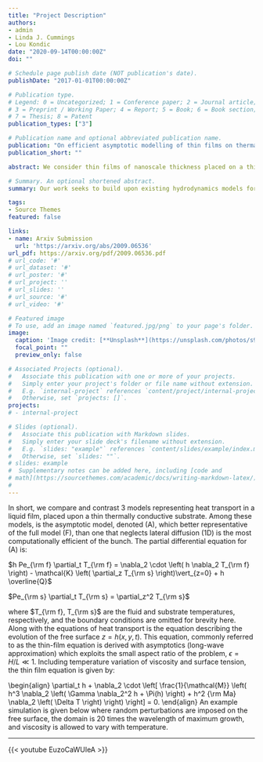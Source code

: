 ```yaml
---
title: "Project Description"
authors:
- admin
- Linda J. Cummings
- Lou Kondic
date: "2020-09-14T00:00:00Z"
doi: ""

# Schedule page publish date (NOT publication's date).
publishDate: "2017-01-01T00:00:00Z"

# Publication type.
# Legend: 0 = Uncategorized; 1 = Conference paper; 2 = Journal article;
# 3 = Preprint / Working Paper; 4 = Report; 5 = Book; 6 = Book section;
# 7 = Thesis; 8 = Patent
publication_types: ["3"]

# Publication name and optional abbreviated publication name.
publication: "On efficient asymptotic modelling of thin films on thermally conductive substrates. Submitted to Journal of Fluid Mechanics for Peer Review"
publication_short: ""

abstract: We consider thin films of nanoscale thickness placed on a thin thermally  conductive substrate and exposed to an external heat source. A particular application is to metal films on thin substrates exposed to laser pulses, a setup used in self-assembly of metal droplet patterns. The evolution of the free film surface is coupled to the heat transport in the film and  substrate. Due to the separation of length and time scales, long-wavetheory (LWT) can be applied to derive equations for the free surface motion. The goal of this paper is to compare and  contrast three models of heat conduction, which wecall (F) Full, (A) Asymptotic, and (1D) one-dimensional. The main finding is that (A) agrees well with (F), while being significantly less computationally demanding. Model (1D) does not give good agreement with (F) under many circumstances. Using model (A), we also consider the influence of variations in both viscosity and surface tension with temperature. We find that variations in viscosity can significantly increase the speed of film dewetting whereas accounting for temperature variation of surface tension only doesnot modify significantly the dewetting process.

# Summary. An optional shortened abstract.
summary: Our work seeks to build upon existing hydrodynamics models for collective behaviour by adding 2D and 3D force interactions including slender body flow theory and vortex sheets.

tags:
- Source Themes
featured: false

links:
- name: Arxiv Submission
  url: 'https://arxiv.org/abs/2009.06536'
url_pdf: https://arxiv.org/pdf/2009.06536.pdf
# url_code: '#'
# url_dataset: '#'
# url_poster: '#'
# url_project: ''
# url_slides: ''
# url_source: '#'
# url_video: '#'

# Featured image
# To use, add an image named `featured.jpg/png` to your page's folder. 
image:
  caption: 'Image credit: [**Unsplash**](https://unsplash.com/photos/s9CC2SKySJM)'
  focal_point: ""
  preview_only: false

# Associated Projects (optional).
#   Associate this publication with one or more of your projects.
#   Simply enter your project's folder or file name without extension.
#   E.g. `internal-project` references `content/project/internal-project/index.md`.
#   Otherwise, set `projects: []`.
projects:
# - internal-project

# Slides (optional).
#   Associate this publication with Markdown slides.
#   Simply enter your slide deck's filename without extension.
#   E.g. `slides: "example"` references `content/slides/example/index.md`.
#   Otherwise, set `slides: ""`.
# slides: example
#  Supplementary notes can be added here, including [code and 
# math](https://sourcethemes.com/academic/docs/writing-markdown-latex/).
# 
---
```


In short, we compare and contrast 3 models representing heat transport in a liquid film, placed upon a thin thermally conductive substrate. Among these models, is the asymptotic model, denoted (A), which better representative of the full model (F), than one that neglects lateral diffusion (1D) is the most computationally efficient of the bunch. The partial differential equation for (A) is:

$h Pe_{\rm f} \partial_t T_{\rm f} = \nabla_2 \cdot \left( h \nabla_2 T_{\rm f} \right) - \mathcal{K} \left( \partial_z T_{\rm s} \right)\vert_{z=0} + h \overline{Q}$

$Pe_{\rm s} \partial_t T_{\rm s} = \partial_z^2 T_{\rm s}$

where $T_{\rm f}, T_{\rm s}$ are the fluid and substrate temperatures, respectively, and the boundary conditions are omitted for brevity here. Along with the equations of heat transport is the equation describing the evolution of the free surface $z=h(x,y,t)$. This equation, commonly referred to as the thin-film equation is derived with asymptotics (long-wave approximation) which exploits the small aspect ratio of the problem, $\epsilon=H/L \ll 1$. Including temperature variation of viscosity and surface tension, the thin film equation is given by:

\begin{align}
    \partial_t h + \nabla_2 \cdot \left[ \frac{1}{\mathcal{M}} \left(  h^3  \nabla_2 \left( \Gamma \nabla_2^2 h + \Pi(h) \right) + h^2 {\rm Ma} \nabla_2 \left( \Delta T \right)  \right) \right]  = 0.
\end{align}
An example simulation is given below where random perturbations are imposed on the free surface, the domain is 20 times the wavelength of maximum growth, and viscosity is allowed to vary with temperature.

---

{{< youtube EuzoCaWUIeA >}}




